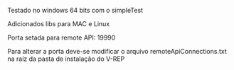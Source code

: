Testado no windows 64 bits com o simpleTest

Adicionados libs para MAC e Linux

Porta setada para remote API: 19990

Para alterar a porta deve-se modificar o arquivo remoteApiConnections.txt na raíz da pasta de instalação do V-REP
